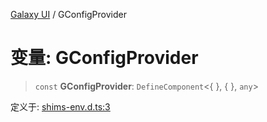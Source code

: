 [Galaxy UI](../index.md) / GConfigProvider

# 变量: GConfigProvider

> `const` **GConfigProvider**: `DefineComponent`\<\{ \}, \{ \}, `any`\>

定义于: [shims-env.d.ts:3](https://github.com/zhengxs2018/galaxy-vue/blob/e67881df0290492498b823acdc47b0e998577a46/packages/galaxy-ui/src/shims-env.d.ts#L3)
